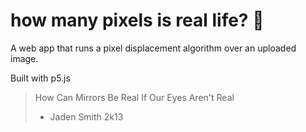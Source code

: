 # how many pixels is real life? 🤔

A web app that runs a pixel displacement algorithm over an uploaded image.

Built with p5.js

> How Can Mirrors Be Real If Our Eyes Aren't Real
> - Jaden Smith 2k13
